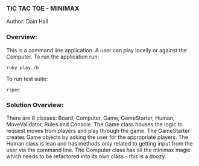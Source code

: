 ### TIC TAC TOE - MINIMAX

Author: Dain Hall

### Overview:
This is a command line application. A user can play locally or against the Computer. To run the application run:
```
ruby play.rb
```
To run test suite:
```
rspec
```

### Solution Overview:
There are 8 classes: Board, Computer, Game, GameStarter, Human, MoveValidator, Rules and Console. The Game class houses the logic to request moves from players and play through the game. The GameStarter creates Game objects by asking the user for the appropriate players. The Human class is lean and has methods only related to getting input from the user via the command line. The Computer class has all the minimax magic which needs to be refactored into its own class - this is a doozy. 
